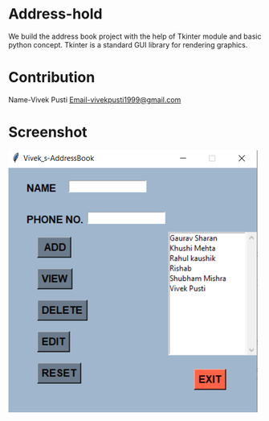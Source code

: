 # Address-hold
We build the address book project with the help of Tkinter module and basic python concept.  Tkinter is a standard GUI library for rendering graphics.


# Contribution
Name-Vivek Pusti
Email-vivekpusti1999@gmail.com


# Screenshot
![](capture.PNG)
